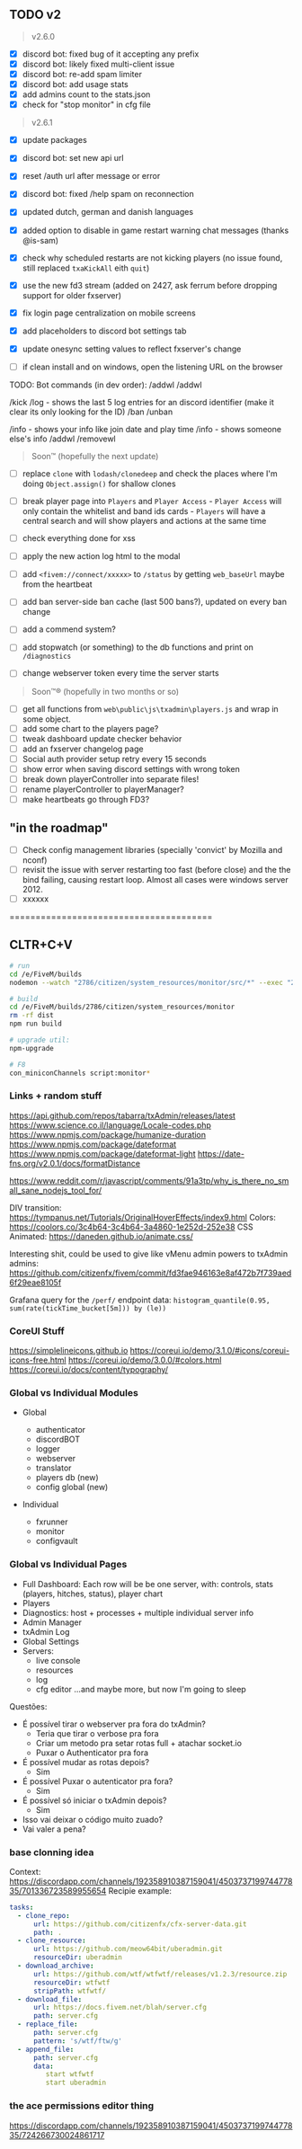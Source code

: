 ## TODO v2
> v2.6.0
- [x] discord bot: fixed bug of it accepting any prefix
- [x] discord bot: likely fixed multi-client issue
- [x] discord bot: re-add spam limiter
- [x] discord bot: add usage stats
- [x] add admins count to the stats.json
- [x] check for "stop monitor" in cfg file
> v2.6.1
- [x] update packages
- [x] discord bot: set new api url
- [x] reset /auth url after message or error
- [x] discord bot: fixed /help spam on reconnection
- [x] updated dutch, german and danish languages
- [x] added option to disable in game restart warning chat messages (thanks @is-sam)
- [x] check why scheduled restarts are not kicking players (no issue found, still replaced `txaKickAll` eith `quit`)
- [x] use the new fd3 stream (added on 2427, ask ferrum before dropping support for older fxserver)
- [x] fix login page centralization on mobile screens
- [x] add placeholders to discord bot settings tab
- [x] update onesync setting values to reflect fxserver's change
- [ ] if clean install and on windows, open the listening URL on the browser


TODO: Bot commands (in dev order):
/addwl <wl req id>
/addwl <license>

/kick <mention>
/log <mention> - shows the last 5 log entries for an discord identifier (make it clear its only looking for the ID)
/ban <mention> <time> <reason>
/unban <ban-id>

/info - shows your info like join date and play time
/info <mention> - shows someone else's info
/addwl <mention>
/removewl <mention>

> Soon™ (hopefully the next update)
- [ ] replace `clone` with `lodash/clonedeep` and check the places where I'm doing `Object.assign()` for shallow clones
- [ ] break player page into `Players` and `Player Access`
        - `Player Access` will only contain the whitelist and band ids cards
        - `Players` will have a central search and will show players and actions at the same time
- [ ] check everything done for xss
- [ ] apply the new action log html to the modal
- [ ] add `<fivem://connect/xxxxx>` to `/status` by getting `web_baseUrl` maybe from the heartbeat
- [ ] add ban server-side ban cache (last 500 bans?), updated on every ban change 
- [ ] add a commend system?
- [ ] add stopwatch (or something) to the db functions and print on `/diagnostics`
- [ ] change webserver token every time the server starts


> Soon™® (hopefully in two months or so)
- [ ] get all functions from `web\public\js\txadmin\players.js` and wrap in some object.
- [ ] add some chart to the players page?
- [ ] tweak dashboard update checker behavior
- [ ] add an fxserver changelog page
- [ ] Social auth provider setup retry every 15 seconds
- [ ] show error when saving discord settings with wrong token
- [ ] break down playerController into separate files!
- [ ] rename playerController to playerManager?
- [ ] make heartbeats go through FD3?

## "in the roadmap"
- [ ] Check config management libraries (specially 'convict' by Mozilla and nconf)
- [ ] revisit the issue with server restarting too fast (before close) and the the bind failing, causing restart loop. Almost all cases were windows server 2012.
- [ ] xxxxxx

=======================================

## CLTR+C+V
```bash
# run
cd /e/FiveM/builds
nodemon --watch "2786/citizen/system_resources/monitor/src/*" --exec "2786/FXServer.exe +set txAdmin1337 IKnowWhatImDoing +set txAdminVerbose truex +set txAdminFakePlayerlist yesplzx"

# build
cd /e/FiveM/builds/2786/citizen/system_resources/monitor
rm -rf dist
npm run build

# upgrade util:
npm-upgrade

# F8
con_miniconChannels script:monitor*
```

### Links + random stuff
https://api.github.com/repos/tabarra/txAdmin/releases/latest
https://www.science.co.il/language/Locale-codes.php
https://www.npmjs.com/package/humanize-duration
https://www.npmjs.com/package/dateformat
https://www.npmjs.com/package/dateformat-light
https://date-fns.org/v2.0.1/docs/formatDistance

https://www.reddit.com/r/javascript/comments/91a3tp/why_is_there_no_small_sane_nodejs_tool_for/

DIV transition: https://tympanus.net/Tutorials/OriginalHoverEffects/index9.html
Colors: https://coolors.co/3c4b64-3c4b64-3a4860-1e252d-252e38
CSS Animated: https://daneden.github.io/animate.css/

Interesting shit, could be used to give like vMenu admin powers to txAdmin admins:
https://github.com/citizenfx/fivem/commit/fd3fae946163e8af472b7f739aed6f29eae8105f

Grafana query for the `/perf/` endpoint data: 
`histogram_quantile(0.95, sum(rate(tickTime_bucket[5m])) by (le))`

### CoreUI Stuff
https://simplelineicons.github.io
https://coreui.io/demo/3.1.0/#icons/coreui-icons-free.html
https://coreui.io/demo/3.0.0/#colors.html
https://coreui.io/docs/content/typography/


### Global vs Individual Modules
- Global
    - authenticator
    - discordBOT
    - logger
    - webserver
    - translator
    - players db (new)
    - config global (new)

- Individual
    - fxrunner
    - monitor
    - configvault

### Global vs Individual Pages
- Full Dashboard: Each row will be be one server, with: controls, stats (players, hitches, status), player chart
- Players
- Diagnostics: host + processes + multiple individual server info
- Admin Manager
- txAdmin Log
- Global Settings
- Servers:
    - live console
    - resources
    - log
    - cfg editor
...and maybe more, but now I'm going to sleep



Questões:
- É possível tirar o webserver pra fora do txAdmin?
    - Teria que tirar o verbose pra fora
    - Criar um metodo pra setar rotas full + atachar socket.io
    - Puxar o Authenticator pra fora
- É possível mudar as rotas depois?
    - Sim
- É possível Puxar o autenticator pra fora?
    - Sim
- É possível só iniciar o txAdmin depois?
    - Sim
- Isso vai deixar o código muito zuado?
- Vai valer a pena?



### base clonning idea
Context: https://discordapp.com/channels/192358910387159041/450373719974477835/701336723589955654
Recipie example:
```yaml
tasks:
  - clone_repo:
      url: https://github.com/citizenfx/cfx-server-data.git
      path: .
  - clone_resource:
      url: https://github.com/meow64bit/uberadmin.git
      resourceDir: uberadmin
  - download_archive:
      url: https://github.com/wtf/wtfwtf/releases/v1.2.3/resource.zip
      resourceDir: wtfwtf
      stripPath: wtfwtf/
  - download_file:
      url: https://docs.fivem.net/blah/server.cfg
      path: server.cfg
  - replace_file:
      path: server.cfg
      pattern: 's/wtf/ftw/g'
  - append_file:
      path: server.cfg
      data: 
         start wtfwtf
         start uberadmin
```


### the ace permissions editor thing
https://discordapp.com/channels/192358910387159041/450373719974477835/724266730024861717
